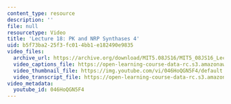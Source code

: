 ```yaml
---
content_type: resource
description: ''
file: null
resourcetype: Video
title: 'Lecture 18: PK and NRP Synthases 4'
uid: b5f73ba2-25f3-fc01-4bb1-e182490e9835
video_files:
  archive_url: https://archive.org/download/MIT5.08JS16/MIT5_08JS16_Lecture_18_300k.mp4
  video_captions_file: https://open-learning-course-data-rc.s3.amazonaws.com/5-08j-biological-chemistry-ii-spring-2016/a8458fb75b9855c9b275569b6b34b7fe_046HoQGN5F4.vtt
  video_thumbnail_file: https://img.youtube.com/vi/046HoQGN5F4/default.jpg
  video_transcript_file: https://open-learning-course-data-rc.s3.amazonaws.com/5-08j-biological-chemistry-ii-spring-2016/587941b023e979b8b0436e5099e1fdcc_046HoQGN5F4.pdf
video_metadata:
  youtube_id: 046HoQGN5F4
---
```

